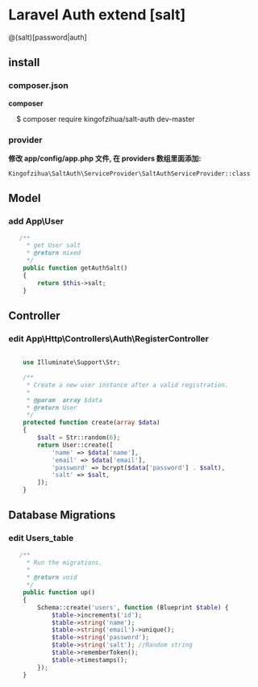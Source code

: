 # Laravel Auth extend [salt]
@(salt)[password|auth]
## install

### composer.json
**composer**

     $ composer require kingofzihua/salt-auth dev-master
### provider
**修改 app/config/app.php 文件, 在 providers 数组里面添加:**

	Kingofzihua\SaltAuth\ServiceProvider\SaltAuthServiceProvider::class


## Model
### add App\User
```php
   /**
     * get User salt
     * @return mixed
     */
    public function getAuthSalt()
    {
        return $this->salt;
    }
```


## Controller
### edit App\Http\Controllers\Auth\RegisterController
```php

    use Illuminate\Support\Str;
    
    /**
     * Create a new user instance after a valid registration.
     *
     * @param  array $data
     * @return User
     */
    protected function create(array $data)
    {
        $salt = Str::random(6);
        return User::create([
            'name' => $data['name'],
            'email' => $data['email'],
            'password' => bcrypt($data['password'] . $salt),
            'salt' => $salt,
        ]);
    }
```

## Database  Migrations
### edit Users_table
```php
   /**
     * Run the migrations.
     *
     * @return void
     */
    public function up()
    {
        Schema::create('users', function (Blueprint $table) {
            $table->increments('id');
            $table->string('name');
            $table->string('email')->unique();
            $table->string('password');
            $table->string('salt'); //Random string
            $table->rememberToken();
            $table->timestamps();
        });
    }
```
